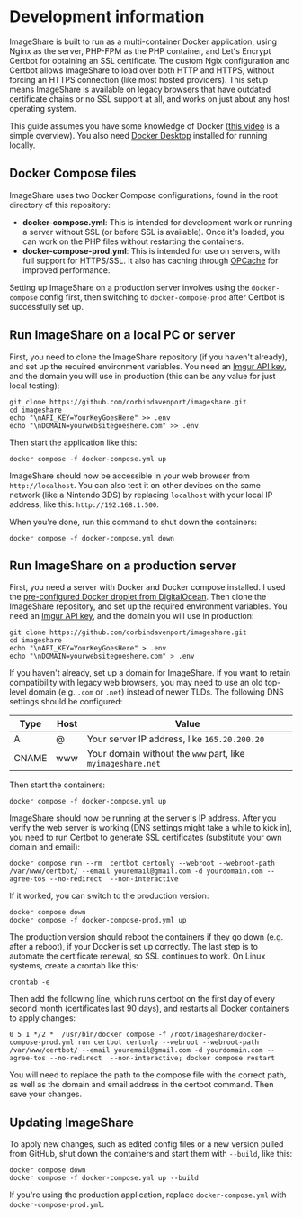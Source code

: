 # Development information

ImageShare is built to run as a multi-container Docker application, using Nginx as the server, PHP-FPM as the PHP container, and Let's Encrypt Certbot for obtaining an SSL certificate. The custom Ngix configuration and Certbot allows ImageShare to load over both HTTP and HTTPS, without forcing an HTTPS connection (like most hosted providers). This setup means ImageShare is available on legacy browsers that have outdated certificate chains or no SSL support at all, and works on just about any host operating system.

This guide assumes you have some knowledge of Docker ([this video](https://www.youtube.com/watch?v=Gjnup-PuquQ) is a simple overview). You also need [Docker Desktop](https://www.docker.com/products/docker-desktop/) installed for running locally.

## Docker Compose files

ImageShare uses two Docker Compose configurations, found in the root directory of this repository:

- **docker-compose.yml**: This is intended for development work or running a server without SSL (or before SSL is available). Once it's loaded, you can work on the PHP files without restarting the containers.
- **docker-compose-prod.yml**: This is intended for use on servers, with full support for HTTPS/SSL. It also has caching through [OPCache](https://www.php.net/manual/en/intro.opcache.php) for improved performance.

Setting up ImageShare on a production server involves using the `docker-compose` config first, then switching to `docker-compose-prod` after Certbot is successfully set up.

## Run ImageShare on a local PC or server

First, you need to clone the ImageShare repository (if you haven't already), and set up the required environment variables. You need an [Imgur API key](https://api.imgur.com/oauth2/addclient), and the domain you will use in production (this can be any value for just local testing):

```
git clone https://github.com/corbindavenport/imageshare.git
cd imageshare
echo "\nAPI_KEY=YourKeyGoesHere" >> .env
echo "\nDOMAIN=yourwebsitegoeshere.com" >> .env
```

Then start the application like this:

```
docker compose -f docker-compose.yml up
```

ImageShare should now be accessible in your web browser from `http://localhost`. You can also test it on other devices on the same network (like a Nintendo 3DS) by replacing `localhost` with your local IP address, like this: `http://192.168.1.500`.

When you're done, run this command to shut down the containers:

```
docker compose -f docker-compose.yml down
```

## Run ImageShare on a production server

First, you need a server with Docker and Docker compose installed. I used the [pre-configured Docker droplet from DigitalOcean](https://marketplace.digitalocean.com/apps/docker). Then clone the ImageShare repository, and set up the required environment variables. You need an [Imgur API key](https://api.imgur.com/oauth2/addclient), and the domain you will use in production:

```
git clone https://github.com/corbindavenport/imageshare.git
cd imageshare
echo "\nAPI_KEY=YourKeyGoesHere" > .env
echo "\nDOMAIN=yourwebsitegoeshere.com" > .env
```

If you haven't already, set up a domain for ImageShare. If you want to retain compatibility with legacy web browsers, you may need to use an old top-level domain (e.g. `.com` or `.net`) instead of newer TLDs. The following DNS settings should be configured:

| Type  | Host  | Value                                                       |
| ----- | ----- | ----------------------------------------------------------- |
| A     | @     | Your server IP address, like `165.20.200.20`                |
| CNAME | www   | Your domain without the `www` part, like `myimageshare.net` |

Then start the containers:

```
docker compose -f docker-compose.yml up
```

ImageShare should now be running at the server's IP address. After you verify the web server is working (DNS settings might take a while to kick in), you need to run Certbot to generate SSL certificates (substitute your own domain and email):

```
docker compose run --rm  certbot certonly --webroot --webroot-path /var/www/certbot/ --email youremail@gmail.com -d yourdomain.com --agree-tos --no-redirect  --non-interactive
```

If it worked, you can switch to the production version:

```
docker compose down
docker compose -f docker-compose-prod.yml up
```

The production version should reboot the containers if they go down (e.g. after a reboot), if your Docker is set up correctly. The last step is to automate the certificate renewal, so SSL continues to work. On Linux systems, create a crontab like this:

```
crontab -e
```

Then add the following line, which runs certbot on the first day of every second month (certificates last 90 days), and restarts all Docker containers to apply changes:

```
0 5 1 */2 *  /usr/bin/docker compose -f /root/imageshare/docker-compose-prod.yml run certbot certonly --webroot --webroot-path /var/www/certbot/ --email youremail@gmail.com -d yourdomain.com --agree-tos --no-redirect  --non-interactive; docker compose restart
```

You will need to replace the path to the compose file with the correct path, as well as the domain and email address in the certbot command. Then save your changes.

## Updating ImageShare

To apply new changes, such as edited config files or a new version pulled from GitHub, shut down the containers and start them with `--build`, like this:

```
docker compose down
docker compose -f docker-compose.yml up --build
```

If you're using the production application, replace `docker-compose.yml` with `docker-compose-prod.yml`.